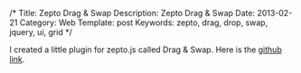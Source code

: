 /*
Title: Zepto Drag & Swap
Description: Zepto Drag & Swap
Date: 2013-02-21
Category: Web
Template: post
Keywords: zepto, drag, drop, swap, jquery, ui, grid
*/

I created a little plugin for zepto.js called Drag & Swap. Here is the [github link](http://james2doyle.github.com/zepto-dragswap/ "Zepto Dragswap").